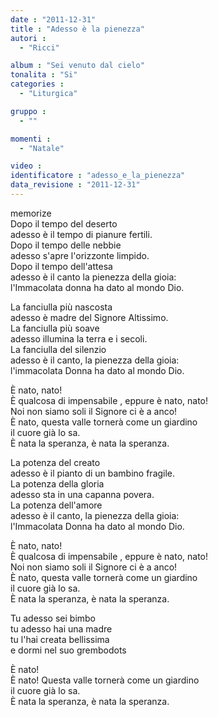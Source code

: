 ```yaml
---
date : "2011-12-31"
title : "Adesso è la pienezza"
autori : 
  - "Ricci"

album : "Sei venuto dal cielo"
tonalita : "Si"
categories : 
  - "Liturgica"

gruppo : 
  - ""

momenti : 
  - "Natale"

video : 
identificatore : "adesso_e_la_pienezza"
data_revisione : "2011-12-31"
---
```

  
  
  
  
  
  
  
  
  
memorize  
Dopo il tempo del deserto  
adesso è il tempo di pianure fertili.  
Dopo il tempo delle nebbie  
adesso s'apre l'orizzonte limpido.  
Dopo il tempo dell'attesa  
adesso è il canto la pienezza della gioia:   
l'Immacolata donna ha dato al mondo Dio.  
  
  
La fanciulla più nascosta  
adesso è madre del Signore Altissimo.  
La fanciulla più soave  
adesso illumina la terra e i secoli.  
La fanciulla del silenzio  
adesso è il canto, la pienezza della gioia:   
l'immacolata Donna ha dato al mondo Dio.  
  
  
È nato, nato!  
È qualcosa di impensabile , eppure è nato, nato!  
Noi non siamo soli il Signore ci è a anco!   
È nato, questa valle tornerà come un giardino  
il cuore già lo sa.  
È nata la speranza, è nata la speranza.  
  
  
La potenza del creato  
adesso è il pianto di un bambino fragile.  
La potenza della gloria  
adesso sta in una capanna povera.  
La potenza dell'amore  
adesso è il canto, la pienezza della gioia:   
l'Immacolata Donna ha dato al mondo Dio.  
  
  
È nato, nato!  
È qualcosa di impensabile , eppure è nato, nato!  
Noi non siamo soli il Signore ci è a anco!   
È nato, questa valle tornerà come un giardino  
il cuore già lo sa.  
È nata la speranza, è nata la speranza.  
  
  
Tu adesso sei bimbo  
tu adesso hai una madre  
tu l'hai creata bellissima  
e dormi nel suo grembodots  
  
  
È nato!    
È nato! Questa valle tornerà come un giardino  
il cuore già lo sa.  
È nata la speranza, è nata la speranza.  
  
  
  
  
